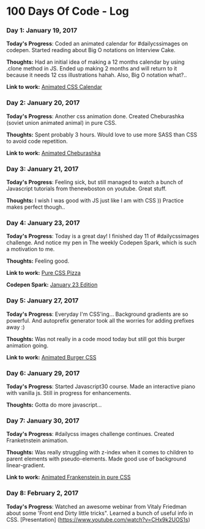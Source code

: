 # 100 Days Of Code - Log

### Day 1: January 19, 2017

**Today's Progress**: Coded an animated calendar for #dailycssimages on codepen. Started reading about Big O notations on Interview Cake.

**Thoughts:** Had an initial idea of making a 12 months calendar by using .clone method in JS. Ended up making 2 months and will return to it because it needs 12 css illustrations hahah. Also, Big O notation what?..

**Link to work:** [Animated CSS Calendar](http://codepen.io/slyka85/full/WRRVpb)

### Day 2: January 20, 2017

**Today's Progress**: Another css animation done. Created Cheburashka (soviet union animated animal) in pure CSS.

**Thoughts:** Spent probably 3 hours. Would love to use more SASS than CSS to avoid code repetition. 

**Link to work:** [Animated Cheburashka](http://codepen.io/slyka85/full/bgqPaK)

### Day 3: January 21, 2017

**Today's Progress**: Feeling sick, but still managed to watch a bunch of Javascript tutorials from thenewboston on youtube. Great stuff.

**Thoughts:** I wish I was good with JS just like I am with CSS )) Practice makes perfect though..

### Day 4: January 23, 2017

**Today's Progress**: Today is a great day! I finished day 11 of #dailycssimages challenge. And notice my pen in The weekly Codepen Spark, which is such a motivation to me.

**Thoughts:** Feeling good.

**Link to work:** [Pure CSS Pizza](http://codepen.io/slyka85/pen/dNRVRg)

**Codepen Spark:** [January 23 Edition](https://codepen.io/spark/8)


### Day 5: January 27, 2017

**Today's Progress**: Everyday I'm CSS'ing... Background gradients are so powerful.  And autoprefix generator took all the worries for adding prefixes away :) 

**Thoughts:** Was not really in a code mood today but still got this burger animation going.

**Link to work:** [Animated Burger CSS](http://codepen.io/slyka85/pen/pRdwog)


### Day 6: January 29, 2017

**Today's Progress**: Started Javascript30 course. Made an interactive piano with vanilla js. Still in progress for enhancements.

**Thoughts:** Gotta do more javascript...


### Day 7: January 30, 2017

**Today's Progress**: #dailycss images challenge continues. Created Franketnstein animation.

**Thoughts:** Was really struggling with z-index when it comes to children to parent elements with pseudo-elements. Made good use of background linear-gradient.

**Link to work:** [Animated Frankenstein in pure CSS](http://codepen.io/slyka85/pen/xgYKbv)


### Day 8: February 2, 2017

**Today's Progress**: Watched an awesome webinar from Vitaly Friedman about some 'Front end Dirty little tricks". Learned a bunch of useful info in CSS. 
 [Presentation] (https://www.youtube.com/watch?v=CHx9k2UOS1s)




